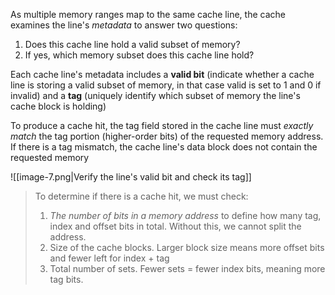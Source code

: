As multiple memory ranges map to the same cache line, the cache examines the line's *metadata* to answer two questions:

1. Does this cache line hold a valid subset of memory?
2. If yes, which memory subset does this cache line hold?

Each cache line's metadata includes a **valid bit** (indicate whether a cache line is storing a valid subset of memory, in that case valid is set to 1 and 0 if invalid) and a **tag** (uniquely identify which subset of memory the line's cache block is holding)

To produce a cache hit, the tag field stored in the cache line must *exactly match* the tag portion (higher-order bits) of the requested memory address. If there is a tag mismatch, the cache line's data block does not contain the requested memory

![[image-7.png|Verify the line's valid bit and check its tag]]

> To determine if there is a cache hit, we must check:
> 1. *The number of bits in a memory address* to define how many tag, index and offset bits in total. Without this, we cannot split the address.
> 2. Size of the cache blocks. Larger block size means more offset bits and fewer left for index + tag
> 3. Total number of sets. Fewer sets = fewer index bits, meaning more tag bits.